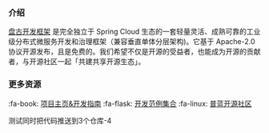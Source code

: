 ### 介绍

[盘古开发框架](https://pulanos.gitee.io/pangu-framework/) 是完全独立于 Spring Cloud 生态的一套轻量灵活、成熟可靠的工业级分布式微服务开发和治理框架（兼容垂直单体分层架构)。它基于 Apache-2.0 协议开源发布，且是免费的。我们希望不仅是开源的受益者，也能成为开源的贡献者，与开源社区一起「共建共享开源生态」。

### 更多资源

:fa-book: [项目主页&开发指南](https://pulanos.gitee.io/pangu-framework/)
:fa-flask: [开发范例集合](https://pulanos.gitee.io/pangu-framework/docs/examples-list)
:fa-linux: [普蓝开源社区](https://pulanos.gitee.io/pangu-framework/docs/community/)

测试同时把代码推送到3个仓库-4